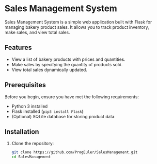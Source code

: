 # Sales Management System

Sales Management System is a simple web application built with Flask for managing bakery product sales. It allows you to track product inventory, make sales, and view total sales.

## Features

- View a list of bakery products with prices and quantities.
- Make sales by specifying the quantity of products sold.
- View total sales dynamically updated.

## Prerequisites

Before you begin, ensure you have met the following requirements:

- Python 3 installed
- Flask installed (`pip3 install Flask`)
- (Optional) SQLite database for storing product data

## Installation

1. Clone the repository:

   ```bash
   git clone https://github.com/ProgEuler/SalesManagement.git
   cd SalesManagement
